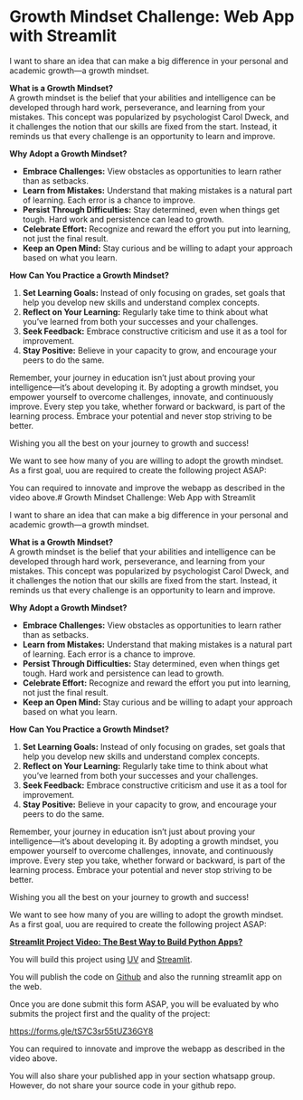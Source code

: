 # Growth Mindset Challenge: Web App with Streamlit

I want to share an idea that can make a big difference in your personal and academic growth—a growth mindset.

**What is a Growth Mindset?**  
A growth mindset is the belief that your abilities and intelligence can be developed through hard work, perseverance, and learning from your mistakes. This concept was popularized by psychologist Carol Dweck, and it challenges the notion that our skills are fixed from the start. Instead, it reminds us that every challenge is an opportunity to learn and improve.

**Why Adopt a Growth Mindset?**  
- **Embrace Challenges:** View obstacles as opportunities to learn rather than as setbacks.
- **Learn from Mistakes:** Understand that making mistakes is a natural part of learning. Each error is a chance to improve.
- **Persist Through Difficulties:** Stay determined, even when things get tough. Hard work and persistence can lead to growth.
- **Celebrate Effort:** Recognize and reward the effort you put into learning, not just the final result.
- **Keep an Open Mind:** Stay curious and be willing to adapt your approach based on what you learn.

**How Can You Practice a Growth Mindset?**  
1. **Set Learning Goals:** Instead of only focusing on grades, set goals that help you develop new skills and understand complex concepts.
2. **Reflect on Your Learning:** Regularly take time to think about what you’ve learned from both your successes and your challenges.
3. **Seek Feedback:** Embrace constructive criticism and use it as a tool for improvement.
4. **Stay Positive:** Believe in your capacity to grow, and encourage your peers to do the same.

Remember, your journey in education isn’t just about proving your intelligence—it’s about developing it. By adopting a growth mindset, you empower yourself to overcome challenges, innovate, and continuously improve. Every step you take, whether forward or backward, is part of the learning process. Embrace your potential and never stop striving to be better.

Wishing you all the best on your journey to growth and success!

We want to see how many of you are willing to adopt the growth mindset. As a first goal, uou are required to create the following project ASAP:

You can required to innovate and improve the webapp as described in the video above.# Growth Mindset Challenge: Web App with Streamlit

I want to share an idea that can make a big difference in your personal and academic growth—a growth mindset.

**What is a Growth Mindset?**  
A growth mindset is the belief that your abilities and intelligence can be developed through hard work, perseverance, and learning from your mistakes. This concept was popularized by psychologist Carol Dweck, and it challenges the notion that our skills are fixed from the start. Instead, it reminds us that every challenge is an opportunity to learn and improve.

**Why Adopt a Growth Mindset?**  
- **Embrace Challenges:** View obstacles as opportunities to learn rather than as setbacks.
- **Learn from Mistakes:** Understand that making mistakes is a natural part of learning. Each error is a chance to improve.
- **Persist Through Difficulties:** Stay determined, even when things get tough. Hard work and persistence can lead to growth.
- **Celebrate Effort:** Recognize and reward the effort you put into learning, not just the final result.
- **Keep an Open Mind:** Stay curious and be willing to adapt your approach based on what you learn.

**How Can You Practice a Growth Mindset?**  
1. **Set Learning Goals:** Instead of only focusing on grades, set goals that help you develop new skills and understand complex concepts.
2. **Reflect on Your Learning:** Regularly take time to think about what you’ve learned from both your successes and your challenges.
3. **Seek Feedback:** Embrace constructive criticism and use it as a tool for improvement.
4. **Stay Positive:** Believe in your capacity to grow, and encourage your peers to do the same.

Remember, your journey in education isn’t just about proving your intelligence—it’s about developing it. By adopting a growth mindset, you empower yourself to overcome challenges, innovate, and continuously improve. Every step you take, whether forward or backward, is part of the learning process. Embrace your potential and never stop striving to be better.

Wishing you all the best on your journey to growth and success!

We want to see how many of you are willing to adopt the growth mindset. As a first goal, uou are required to create the following project ASAP:

**[Streamlit Project Video: The Best Way to Build Python Apps?](https://www.youtube.com/watch?v=8W8NQFFbDcU)**

You will build this project using [UV](https://github.com/panaversity/learn-modern-ai-python/tree/main/01_uv) and [Streamlit](https://github.com/panaversity/learn-modern-ai-python/tree/main/03_ui_streamlit).

You will publish the code on [Github](https://github.com/panaversity/learn-modern-ai-python/tree/main/08_github) and also the running streamlit app on the web.

Once you are done submit this form ASAP, you will be evaluated by who submits the project first and the quality of the project:

https://forms.gle/tS7C3sr55tUZ36GY8 

You can required to innovate and improve the webapp as described in the video above.

You will also share your published app in your section whatsapp group. However, do not share your source code in your github repo.